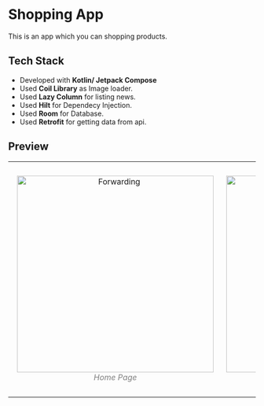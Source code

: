 # Shopping App

This is an app which you can shopping products.

## Tech Stack

- Developed with **Kotlin/ Jetpack Compose**
- Used **Coil Library** as Image loader.
- Used **Lazy Column** for listing news.
- Used **Hilt** for Dependecy Injection.
- Used **Room** for Database.
- Used **Retrofit** for getting data from api.

## Preview




<table><tr>
<td> 
  <p align="center" style="padding: 10px">
    <img alt="Forwarding" src="https://github.com/user-attachments/assets/06497227-fe34-4943-b189-5a7547962e6a" width="400">
    <br>
    <em style="color: grey">Home Page</em>
  </p> 
</td>
<td> 
  <p align="center">
    <img alt="Routing" src="https://github.com/user-attachments/assets/b4826ad7-633e-4488-964b-d022b9dcc6bd" width="400">
    <br>
    <em style="color: grey">Detail Page</em>
  </p> 
</td>
  <td> 
  <p align="center">
    <img alt="Routing" src="https://github.com/user-attachments/assets/738e7993-493d-4dd3-a19c-1bbdec30e639" width="400">
    <br>
    <em style="color: grey">Cart Page</em>
  </p> 
</td>
</tr></table>
